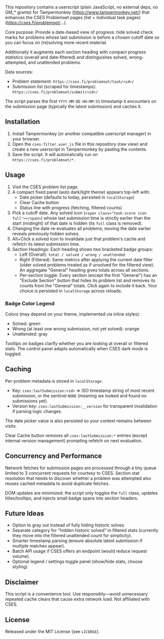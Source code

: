 This repository contains a userscript (plain JavaScript, no external deps, no GM_* grants) for Tampermonkey (https://www.tampermonkey.net/) that enhances the CSES Problemset pages (list + individual task pages) (https://cses.fi/problemset/...).

Core purpose:
Provide a date-based view of progress: hide solved check marks for problems whose last submission is before a chosen cutoff date so you can focus on (re)solving more recent material.

Additionally it augments each section heading with compact progress statistics (overall and date‑filtered) and distinguishes solved, wrong-attempted, and unattended problems.

Data sources:
- Problem statement: `https://cses.fi/problemset/task/<id>/`
- Submission list (scraped for timestamps): `https://cses.fi/problemset/submit/<id>/`

The script parses the first `YYYY-MM-DD HH:MM:SS` timestamp it encounters on the submission page (typically the latest submission) and caches it.

## Installation
1. Install Tampermonkey (or another compatible userscript manager) in your browser.
2. Open the `cses-filter.user.js` file in this repository (raw view) and create a new userscript in Tampermonkey by pasting the contents.
3. Save the script. It will automatically run on `https://cses.fi/problemset/*`.

## Usage
1. Visit the CSES problem list page.
2. A compact fixed panel (auto dark/light theme) appears top-left with:
	- Date picker (defaults to today, persisted in `localStorage`)
	- Clear Cache button
	- Status line with progress (fetching, filtered counts)
3. Pick a cutoff date. Any solved icon (`<span class="task-score icon full"></span>`) whose last submission time is strictly earlier than the start (midnight) of that date is hidden (its `full` class is removed).
4. Changing the date re-evaluates all problems; moving the date earlier reveals previously hidden solves.
5. Alt+Click a solved icon to invalidate just that problem's cache and refetch its latest submission time.
6. Section Headings: Each heading shows two bracketed badge groups:
	- Left (Overall): `total / solved / wrong / unattended`
	- Right (Filtered): Same metrics after applying the current date filter (older solved problems treated as if unsolved for the filtered view). An aggregate "General" heading gives totals across all sections.
	- Per-section toggle: Every section (except the first "General") has an "Exclude Section" button that hides its problem list and removes its counts from the "General" totals. Click again to include it back. Your choice is persisted in `localStorage` across reloads.

### Badge Color Legend
Colors (may depend on your theme, implemented via inline styles):
- Solved: green
- Wrong (at least one wrong submission, not yet solved): orange
- Unattended: gray

Tooltips on badges clarify whether you are looking at overall or filtered stats. The control panel adapts automatically when CSES dark mode is toggled.

## Caching
Per-problem metadata is stored in `localStorage`:
- Key: `cses:lastSubmission:<id>` => ISO timestamp string of most recent submission, or the sentinel `NONE` (meaning we looked and found no submissions yet).
- Version key: `cses:lastSubmission:__version` for transparent invalidation if parsing logic changes.

The date picker value is also persisted so your context remains between visits.

Clear Cache button removes all `cses:lastSubmission:*` entries (except internal version management) prompting refetch on next evaluation.

## Concurrency and Performance
Network fetches for submission pages are processed through a tiny queue limited to 3 concurrent requests for courtesy to CSES. Section stat resolution that needs to discover whether a problem was attempted also reuses cached metadata to avoid duplicate fetches.

DOM updates are minimized: the script only toggles the `full` class, updates titles/tooltips, and injects small badge spans into section headers.

## Future Ideas
- Option to gray out instead of fully hiding historic solves.
- Separate category for "hidden historic solved" in filtered stats (currently they move into the filtered unattended count for simplicity).
- Smarter timestamp parsing (ensure absolute latest submission if multiple matches appear).
- Batch API usage if CSES offers an endpoint (would reduce request volume).
- Optional legend / settings toggle panel (show/hide stats, choose styling).

## Disclaimer
This script is a convenience tool. Use responsibly—avoid unnecessary repeated cache clears that cause extra network load. Not affiliated with CSES.

## License
Released under the MIT License (see `LICENSE`).
